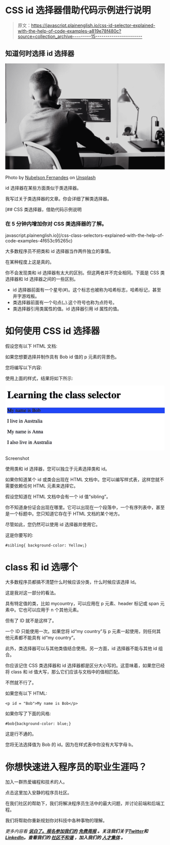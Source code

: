 # CSS id 选择器借助代码示例进行说明

> 原文：<https://javascript.plainenglish.io/css-id-selector-explained-with-the-help-of-code-examples-a819e78f480c?source=collection_archive---------15----------------------->

## 知道何时选择 id 选择器

![](img/92c43f26bdbaae40b88b2adf74aaa878.png)

Photo by [Nubelson Fernandes](https://unsplash.com/@nublson?utm_source=medium&utm_medium=referral) on [Unsplash](https://unsplash.com?utm_source=medium&utm_medium=referral)

id 选择器在某些方面类似于类选择器。

我写过关于类选择器的文章。你会详细了解类选择器。

[](/css-class-selectors-explained-with-the-help-of-code-examples-4f653c95265c) [## CSS 类选择器，借助代码示例说明

### 在 5 分钟内增加你对 CSS 类选择器的了解。

javascript.plainenglish.io](/css-class-selectors-explained-with-the-help-of-code-examples-4f653c95265c) 

大多数程序员不把类和 id 选择器当作两件独立的事情。

在某种程度上这是真的。

你不会发现类和 id 选择器有太大的区别。但这两者并不完全相同。下面是 CSS 类选择器和 Id 选择器之间的一些区别。

*   id 选择器前面有一个星号(#)。这个标志也被称为哈希标志，哈希标记，甚至井字游戏板。
*   类选择器前面有一个句点(。).这个符号也称为点符号。
*   类选择器引用类属性的值。id 选择器引用 id 属性的值。

# 如何使用 CSS id 选择器

假设您有以下 HTML 文档:

如果您想要选择并制作具有 Bob id 值的 p 元素的背景色。

您将编写以下内容:

使用上面的样式，结果将如下所示:

![](img/c2ff57ecc159868737f4da701d4d8aea.png)

Screenshot

使用类和 id 选择器，您可以独立于元素选择类和 id。

如果你知道某个 id 或类会出现在 HTML 文档中。您可以编写样式表，这样您就不需要依赖任何 HTML 元素来选择它。

假设您知道在 HTML 文档中会有一个 id 值“sibling”。

你不知道身份证会出现在哪里。它可以出现在一个段落中，一个有序列表中，甚至是一个标题中。您只知道它存在于 HTML 文档的某个地方。

尽管如此，您仍然可以使用 id 选择器并使用它。

这是你要写的:

```
#sibling{ background-color: Yellow;}
```

# class 和 id 选哪个

大多数程序员都搞不清楚什么时候应该分类，什么时候应该选择 Id。

这是我对这一部分的看法。

具有特定值的类，比如 mycountry，可以应用在 p 元素、header 标记或 span 元素中。它也可以应用于 n 个其他元素。

但有了 ID 就不是这样了。

一个 ID 只能使用一次。如果您将 id“my country”与 p 元素一起使用，则任何其他元素都不能具有 id“my country”。

此外，类选择器可以与其他类值结合使用。另一方面，id 选择器不能与其他 id 组合。

你应该记住 CSS 类选择器和 id 选择器都是区分大小写的。这意味着，如果您已经将 class 和 id 值大写，那么它们应该与文档中的值相匹配。

不然就不行了。

如果您有以下 HTML:

```
<p id = "Bob">My name is Bob</p>
```

如果你写了下面的风格:

```
#bob{background-color: blue;}
```

这是行不通的。

您将无法选择值为 Bob 的 id。因为在样式表中你没有大写字母 b。

# 你想快速进入程序员的职业生涯吗？

加入一群热爱编程和技术的人。

点击这里加入安静的程序员社区。

在我们社区的帮助下，我们将解决程序员生活中的最大问题，并讨论前端和后端工程。

我们将帮助你重新规划你对科技中各种事物的理解。

*更多内容看* [***说白了。报名参加我们的***](https://plainenglish.io/) **[***免费周报***](http://newsletter.plainenglish.io/) *。关注我们关于*[***Twitter***](https://twitter.com/inPlainEngHQ)*和*[***LinkedIn***](https://www.linkedin.com/company/inplainenglish/)*。查看我们的* [***社区不和谐***](https://discord.gg/GtDtUAvyhW) *，加入我们的* [***人才集体***](https://inplainenglish.pallet.com/talent/welcome) *。***